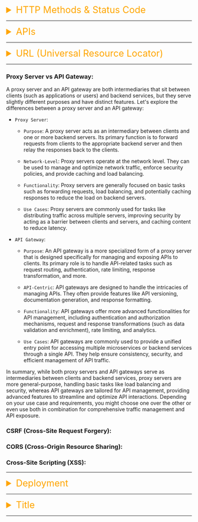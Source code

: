 <details><summary style="font-size:25px;color:Orange;text-align:left">HTTP Methods & Status Code</summary>

### HTTP Methods

HTTP methods, also known as HTTP request methods, are essential components of the Representational State Transfer (REST) architectural style for designing web services and APIs. RESTful APIs use these methods to perform various actions on resources, which can be thought of as objects or data entities. These methods define the type of operation you want to perform on a resource. Here, I'll explain each HTTP method in detail and its typical use in RESTful APIs.

-   GET

    -   `Purpose`: Retrieve data from a resource.
    -   `Idempotent`: Yes. Repeated GET requests should have the same effect as a single request.
    -   `Example`: Fetch the details of a user by requesting GET /users/123.

-   POST

    -   `Purpose`: Create a new resource.
    -   `Idempotent`: No. Repeated POST requests with the same data will create multiple resources.
    -   `Example`: Create a new user by sending data to POST /users.

-   PUT

    -   `Purpose`: Update or replace a resource at a specific URL.
    -   `Idempotent`: Yes. Repeated PUT requests with the same data should have the same effect as a single request.
    -   `Example`: Update user information by sending data to PUT /users/123.

-   PATCH

    -   `Purpose`: Partially update a resource at a specific URL.
    -   `Idempotent`: It depends on the implementation. It should be designed to be idempotent, but it's not guaranteed.
    -   `Example`: Update only the email address of a user by sending data to PATCH /users/123.

-   DELETE

    -   `Purpose`: Remove a resource from the server.
    -   `Idempotent`: Yes. Repeated DELETE requests should have the same effect as a single request.
    -   `Example`: Delete a user by sending a request to DELETE /users/123.

-   HEAD

    -   `Purpose`: Retrieve metadata (headers) about a resource without the actual data.
    -   `Idempotent`: Yes. Repeated HEAD requests should have the same effect as a single request.
    -   `Example`: Get the headers of a resource without downloading its content using HEAD /resource.

-   OPTIONS

    -   `Purpose`: Retrieve information about the communication options for a resource.
    -   `Idempotent`: Yes. Repeated OPTIONS requests should have the same effect as a single request.
    -   `Example`: Determine the available methods and capabilities for a resource using OPTIONS /resource.

-   CONNECT

    -   `Purpose`: Used for setting up a network connection to a resource, typically used for proxy servers.
    -   `Idempotent`: No.
    -   `Example`: Rarely used directly in RESTful APIs.

-   TRACE

    -   `Purpose`: Used for diagnostic purposes, allows a client to retrieve a diagnostic trace of the actions taken by intermediate servers.
    -   `Idempotent`: Yes.
    -   `Example`: Rarely used directly in RESTful APIs.

It's important to design your RESTful API to use these HTTP methods in a way that adheres to REST principles and is intuitive for clients. Additionally, you should handle each method appropriately on the server-side to ensure data integrity and security.

### HTTP Status Codes

-   `HTTP Status Codes`: HTTP status codes are three-digit numbers that are returned by a server in response to a client's request. They provide information about the outcome of the request and the current state of the communication between the client and the server. Each status code has a specific meaning and is grouped into different categories. Here is an overview of the main HTTP status code categories and their meanings:

    -   1xx Informational: These status codes indicate that the server has received the request and is processing it. They are mainly used for communication purposes and do not represent a final response.

        -   `100 Continue`: The server has received the initial part of the request and expects the client to continue sending the rest of it.
        -   `101 Switching Protocols`: The server is changing the protocol used in the request.

    -   2xx Success: These status codes indicate that the request was successfully received, understood, and accepted by the server.

        -   `200 OK`: The request was successful, and the server is returning the requested resource.
        -   `201 Created`: The request was successful, and a new resource was created as a result.
        -   `204 No Content`: The request was successful, but there is no content to return.

    -   3xx Redirection: These status codes indicate that the client needs to take additional steps to complete the request.

        -   `301 Moved Permanently`: The requested resource has been permanently moved to a new location.
        -   `302 Found`: The requested resource has been temporarily moved to a different location.

    -   4xx Client Error: These status codes indicate that there was an error on the client's side, and the request cannot be fulfilled.

        -   `400 Bad Request`: The server cannot understand the request due to malformed syntax or other client-side errors.
        -   `403 Forbidden`: The server understood the request, but the client does not have permission to access the requested resource.
        -   `404 Not Found`: The requested resource could not be found on the server.

    -   5xx Server Error:These status codes indicate that there was an error on the server's side, and the request could not be fulfilled.

        -   `500 Internal Server Error`: A generic server error occurred, indicating that something went wrong on the server.
        -   `502 Bad Gateway`: The server acting as a gateway or proxy received an invalid response from an upstream server.

-   HTTP status codes provide valuable information for understanding the outcome of a request and troubleshooting issues. By analyzing the status code received in the response, clients can take appropriate actions based on the specific situation encountered during the communication with the server.

</details>

---

<details><summary style="font-size:25px;color:Orange;text-align:left">APIs</summary>

-   [APIs for Beginners 2023 - How to use an API (Full Course / Tutorial)](https://www.youtube.com/watch?v=WXsD0ZgxjRw&t=5570s)
-   [Introduction to web APIs](https://developer.mozilla.org/en-US/docs/Learn/JavaScript/Client-side_web_APIs/Introduction)
-   [HTTP](https://en.wikipedia.org/wiki/HTTP)

An API, or Application Programming Interface, is a set of rules, protocols, and tools that allows different software components to communicate and interact with each other. APIs enable developers to create software that can leverage the functionalities of other systems, libraries, or services without needing to understand their internal workings. APIs are fundamental in software engineering and enable modular design, code reuse, and the creation of more complex applications by combining existing components. Here's an in-depth explanation of APIs in the context of software engineering:

-   `Abstraction Layer`: APIs provide an abstraction layer that shields developers from the complexities of the underlying system or service. Developers can interact with the API's well-defined interface without needing to know the implementation details.
-   `Communication Protocols`: APIs define communication protocols for exchanging data between different software components. This communication can occur over various channels, such as HTTP, REST, SOAP, WebSockets, or even direct library calls.
-   `Functionality Exposure`: APIs expose specific functionalities, services, or data sets to external developers or systems. This controlled exposure ensures that only the intended operations are accessible while keeping other internals hidden.
-   `Modularity and Reusability`: APIs promote modular design by allowing developers to create separate components with well-defined interfaces. These components can be reused in different projects or applications, reducing development time and effort.
-   `Interoperability`: APIs facilitate interoperability between diverse software systems, languages, and platforms. Developers can create applications that integrate with services and technologies that may have been developed independently.
-   `Standardization`: APIs establish standards for interaction, making it easier for developers to understand how to use a particular service or library. This standardization promotes consistent and predictable behavior.
-   `Versioning`: APIs often support versioning to ensure backward compatibility as changes are made. This allows existing applications to continue working without disruption while new versions are developed.
-   `Documentation`: Well-documented APIs provide clear guidelines on how to use them, including information about endpoints, parameters, request/response formats, error handling, and authentication.
-   `Security`: APIs can implement security mechanisms such as authentication, authorization, and encryption to ensure that data and services are accessed only by authorized parties.
-   `Third-Party Integration`: APIs enable third-party developers to build applications or services that extend or enhance the functionality of an existing software product.
-   `Microservices Architecture`: In modern software design, APIs play a crucial role in the microservices architecture, where different parts of an application are developed as separate services, each with its own API.
-   `Web APIs`: Web APIs are APIs that are exposed over the internet using protocols like HTTP. They enable web applications to interact with remote services, databases, or other web resources.
-   `Testing and Mocking`: Developers can use mock APIs during testing to simulate interactions and behaviors of external components before integrating with the actual implementation.
-   `Rate Limiting and Throttling`: APIs often include mechanisms to control the rate at which requests can be made, preventing abuse and ensuring fair usage.
-   `Data Exchange`: APIs are commonly used for exchanging data between different systems, such as integrating third-party services, fetching data from databases, or sending data to analytics platforms.

-   HTTP API vs REST API

    -   HTTP API and REST API are both ways to communicate with an application or a web service, but they differ in the way they are designed and implemented.

        -   HTTP API (also known as Web API) is a general term that describes any API that is accessed over the HTTP protocol. It can use various formats such as JSON, XML, or HTML, and can have different methods such as GET, POST, PUT, and DELETE. HTTP APIs can be designed to be lightweight and simple, and they can be used for various purposes, including web applications, mobile applications, or machine-to-machine communication.
        -   REST API (Representational State Transfer) is a specific type of HTTP API that follows a set of architectural principles to make it more efficient, scalable, and maintainable. REST API uses a client-server model and is based on the HTTP protocol. It uses standard HTTP methods such as GET, POST, PUT, and DELETE, and it employs a set of conventions to define resources, URIs, and responses. REST API aims to make the client-server communication stateless and cacheable, and it uses hypermedia (links) to navigate between resources.

    -   In summary, the main differences between HTTP API and REST API are:

        -   HTTP API is a general term that describes any API that is accessed over the HTTP protocol, while REST API is a specific type of HTTP API that follows a set of architectural principles.
        -   HTTP API can use different formats and methods, while REST API uses standard HTTP methods and employs a set of conventions to define resources and responses.
        -   HTTP API can be simple and lightweight, while REST API aims to make the client-server communication more efficient, scalable, and maintainable.

</details>

---

<details><summary style="font-size:25px;color:Orange;text-align:left">URL (Universal Resource Locator)</summary>

-   [Query Parameter](https://fastapi.tiangolo.com/tutorial/query-params/)
-   [Path Parameter](https://fastapi.tiangolo.com/tutorial/path-params/)

</details>

---

### Proxy Server vs API Gateway:

A proxy server and an API gateway are both intermediaries that sit between clients (such as applications or users) and backend services, but they serve slightly different purposes and have distinct features. Let's explore the differences between a proxy server and an API gateway:

-   `Proxy Server`:

    -   `Purpose`: A proxy server acts as an intermediary between clients and one or more backend servers. Its primary function is to forward requests from clients to the appropriate backend server and then relay the responses back to the clients.

    -   `Network-Level`: Proxy servers operate at the network level. They can be used to manage and optimize network traffic, enforce security policies, and provide caching and load balancing.

    -   `Functionality`: Proxy servers are generally focused on basic tasks such as forwarding requests, load balancing, and potentially caching responses to reduce the load on backend servers.

    -   `Use Cases`: Proxy servers are commonly used for tasks like distributing traffic across multiple servers, improving security by acting as a barrier between clients and servers, and caching content to reduce latency.

-   `API Gateway`:

    -   `Purpose`: An API gateway is a more specialized form of a proxy server that is designed specifically for managing and exposing APIs to clients. Its primary role is to handle API-related tasks such as request routing, authentication, rate limiting, response transformation, and more.

    -   `API-Centric`: API gateways are designed to handle the intricacies of managing APIs. They often provide features like API versioning, documentation generation, and response formatting.

    -   `Functionality`: API gateways offer more advanced functionalities for API management, including authentication and authorization mechanisms, request and response transformations (such as data validation and enrichment), rate limiting, and analytics.

    -   `Use Cases`: API gateways are commonly used to provide a unified entry point for accessing multiple microservices or backend services through a single API. They help ensure consistency, security, and efficient management of API traffic.

In summary, while both proxy servers and API gateways serve as intermediaries between clients and backend services, proxy servers are more general-purpose, handling basic tasks like load balancing and security, whereas API gateways are tailored for API management, providing advanced features to streamline and optimize API interactions. Depending on your use case and requirements, you might choose one over the other or even use both in combination for comprehensive traffic management and API exposure.

### CSRF (Cross-Site Request Forgery):

### CORS (Cross-Origin Resource Sharing):

### Cross-Site Scripting (XSS):

---

<details>
<summary style="font-size:25px;color:Orange;text-align:left">Deployment</summary>

-   [How to use Django with uWSGI](https://docs.djangoproject.com/en/4.2/howto/deployment/wsgi/uwsgi/)
-   [How to use Django with Gunicorn](https://docs.djangoproject.com/en/4.2/howto/deployment/wsgi/gunicorn/)
-   [Setting up Django and your web server with uWSGI and nginx](https://uwsgi-docs.readthedocs.io/en/latest/tutorials/Django_and_nginx.html#)
-   [Deploying Django with Docker Compose](https://www.youtube.com/watch?v=mScd-Pc_pX0&t=1928s)

-   `Gunicorn` and `uWSGI` are two popular Python WSGI (Web Server Gateway Interface) servers that are commonly used to serve Python web applications.
-   `Gunicorn` (short for Green Unicorn) is a Python WSGI HTTP server that is designed to be lightweight, fast, and easy to use. It can handle multiple requests concurrently and can scale to handle large numbers of requests. `Gunicorn` is commonly used in conjunction with a reverse proxy server, such as `Nginx` or `Apache`, which handles incoming requests and passes them on to `Gunicorn`.
-   `uWSGI` is a more feature-rich WSGI server that is designed to be highly configurable and extensible. It supports multiple protocols and interfaces, including WSGI, FastCGI, and HTTP. `uWSGI` is known for its ability to handle high traffic volumes and its support for a variety of advanced features, including load balancing, caching, and process management.
-   `Apache` is a popular web server that has been around for a long time. It is widely used and supports a wide range of features and modules, making it highly configurable and adaptable to different use cases. `Apache` is primarily used for serving static content and dynamic content through the use of modules such as PHP or Python.
-   `Nginx` is a newer web server that has gained popularity in recent years due to its high performance and scalability. `Nginx` is designed to handle large volumes of traffic and can serve both static and dynamic content. `Nginx` is often used as a reverse proxy in front of other web servers, such as `Apache` or `Tomcat`, to improve performance and reliability.
-   `Tomcat` is a Java-based web server and application server that is designed to serve Java applications. It supports the Java Servlet and JavaServer Pages (JSP) specifications and is often used to serve Java web applications. `Tomcat` is highly configurable and can be extended through the use of plugins and modules.
-   `Proxy Server` vs `Reverse Proxy Server`:

    -   `Proxy Server`: A proxy server acts as an intermediary between a client and a server. When a client makes a request to access a resource (e.g., a web page), the request is first sent to the proxy server. The proxy server then forwards the request to the destination server on behalf of the client. The response from the server is relayed back to the client through the proxy server. A proxy server can reside in various locations within a network architecture, depending on its intended purpose and the network's configuration; for example, On-Premises Network, Data Center, Cloud Environment, Content Delevary Networks (CDNs) etc. The key characteristics of a proxy server include:

        -   `Client-side configuration`: The client needs to be aware of and configured to use the proxy server.
        -   `Client anonymity`: The server sees the proxy server's IP address instead of the client's IP address.
        -   `Caching`: Proxy servers can cache responses, allowing subsequent requests for the same resource to be served directly from the cache instead of going to the server again.
        -   Proxy servers are often used for purposes such as improving performance through caching, controlling access to resources (e.g., content filtering, firewall), and providing anonymity for clients.

    -   `Reverse Proxy Server`: A reverse proxy server is similar to a proxy server but operates on the server-side instead of the client-side. It sits between the client and the destination server and forwards client requests to the appropriate backend servers based on various criteria (e.g., load balancing, request routing, SSL termination). The client is unaware of the presence of the reverse proxy and communicates directly with it. The key characteristics of a reverse proxy server include:

        -   `Server-side configuration`: The server is configured to use the reverse proxy to handle incoming requests.
        -   `Load balancing`: Reverse proxies distribute client requests across multiple backend servers to balance the load.
        -   `SSL termination`: Reverse proxies can handle SSL encryption/decryption, offloading this task from backend servers.
        -   `Caching`: Reverse proxies can also cache responses to improve performance.
        -   Reverse proxy servers are commonly used for load balancing, high availability, SSL termination, request routing, and as a security layer protecting backend servers by shielding them from direct access.

-   The image below show how 'client', 'Nginx', and 'uWSGI' work together.

![server configuration for Django](/assets/django/nginx-uwsgi.webp)

<details><summary style="font-size:18px;color:Orange;text-align:left">Gunicorn (Green Unicorn)</summary>

-   [https://docs.gunicorn.org/en/latest/settings.html](https://docs.gunicorn.org/en/latest/settings.html)
-   `gunicorn.socket` vs `gunicorn.service`: these are systemd units used for running Gunicorn, a Python WSGI HTTP server. They serve different purposes within the systemd service management system.

    -   `gunicorn.socket`: This file represents a Socket Unit which nanage inter-process communication through sockets. It defines a system socket that listens for incoming connections and passes them to the associated service unit (`gunicorn.service`). The `gunicorn.socket` unit allows systemd to manage the socket activation process, where the socket is created on-demand when a connection is received. This helps improve resource usage by only starting the Gunicorn process when needed.
    -   `gunicorn.service`: This file represents a Service Unit. It defines the Gunicorn service that handles the incoming connections received through the associated socket (`gunicorn.socket`). The `gunicorn.service` unit specifies the command to start the Gunicorn process, along with its configuration options and other settings.

-   `$ gunicorn core.wsgi:application --bind 0.0.0.0:8000`
-   `$ gunicorn core.wsgi:application --config ./gunicorn_config.py`

</details>

<details><summary style="font-size:18px;color:Orange;text-align:left">uWSGI (universal Web Server Gateway Interface)</summary>

-   [uWSGI](https://uwsgi-docs.readthedocs.io/en/latest/index.html)

-   `uWSGI`: It's a popular web server interface and application server gateway that facilitates communication between web servers and web applications, allowing them to work together seamlessly. uWSGI is commonly used in deploying Python web applications, but it supports multiple programming languages and frameworks.

-   What is `uwsgi_params` file?

    -   The `uwsgi_params` file is a configuration file used by uWSGI, which is a fast and flexible application server commonly used for hosting Python web applications. The `uwsgi_params` file contains a set of predefined variables and configurations that are used to communicate between the web server (such as Nginx) and the uWSGI application server.
    -   The contents of the `uwsgi_params` file typically include directives that define how certain aspects of the communication between Nginx and uWSGI should be handled. These directives often include settings related to request buffering, proxying, and headers.
    -   Some common directives found in the `uwsgi_params` file include:

        -   `uwsgi_param QUERY_STRING $query_string;`

            -   This directive sets the value of the QUERY_STRING variable to the value of the query string provided in the original HTTP request.

        -   `uwsgi_param REQUEST_METHOD $request_method;`

            -   This directive sets the value of the REQUEST_METHOD variable to the HTTP request method (e.g., GET, POST, etc.).

        -   `uwsgi_param CONTENT_TYPE $content_type;`

            -   This directive sets the value of the CONTENT_TYPE variable to the type of the content being sent in the request, such as "application/json" or "text/html".

        -   `uwsgi_param CONTENT_LENGTH $content_length;`
            -   This directive sets the value of the CONTENT_LENGTH variable to the size of the content being sent in the request.

    -   These directives are used to pass information from Nginx to the uWSGI application server, enabling proper handling of requests and responses.
    -   The `uwsgi_params` file is typically included in the Nginx configuration when using uWSGI as the application server. It ensures that the necessary variables and configurations are available for the communication between Nginx and uWSGI to work correctly.
    -   It's important to note that the specific contents of the `uwsgi_params` file can vary depending on the configuration and requirements of your specific application or environment.

</details>

<details><summary style="font-size:18px;color:Orange;text-align:left">Nginx</summary>

-   [Learn Proper NGINX Configuration Context Logic](https://www.youtube.com/watch?v=C5kMgshNc6g&t=683s)
-   [How to Deploy Django on Nginx with uWSGI (full tutorial)](https://www.youtube.com/watch?v=ZpR1W-NWnp4&t=21s)

#### Terms and Concepts

-   `nginx.conf`: The nginx configuration file, typically named `nginx.conf`, is a text-based file that specifies how the Nginx web server should behave. The `nginx.conf` file is written in a language called NGINX configuration language or NGINX Configuration Syntax. It is a custom configuration syntax specific to NGINX. It contains a set of directives within different contexts to specify their scope and define various aspects of server functionality, such as server listening ports, request handling, load balancing, caching, and security settings. The main contexts in an `nginx.conf` file are:

-   `Main Context`: The main context includes directives that apply globally to the entire Nginx server. It is typically defined within the http block. Directives within this context affect the overall behavior of the server, such as the number of worker processes, the user and group that the server runs as, and the configuration for logging. It typically contains directives such as server, upstream, and include.
    -   ![Main Context](/assets/nginx/main-context.png)
-   `Events Context`: The events context, also defined within the http block, is used to configure how Nginx handles connections and events. Directives in this context control parameters such as the maximum number of connections, the worker connections, and the multi_accept setting.

-   `HTTP Context`: The HTTP context contains server-level configurations and is defined within the http block. It includes directives related to HTTP protocol settings, server-wide proxies, gzip compression, SSL/TLS settings, and default MIME types. Server blocks (virtual servers) are typically defined within the HTTP context.

-   `Server Context`: The server context defines the configuration for a specific virtual server (server block). It is contained within the http context and includes directives that apply to a particular server or group of servers. Directives within the server context may include the server name, listening ports, SSL/TLS configurations, proxy settings, and location blocks.

-   `Location Context`: The location context is defined within a server context and is used to configure how Nginx handles specific URL patterns or paths. Directives within the location context determine how requests matching the specified pattern are processed. Examples of directives within the location context are root, try_files, proxy_pass, rewrite, and access control directives such as allow and deny.

-   `Directive`: A directive is a command that configures a specific aspect of the server's behavior. Each directive is placed within the appropriate context to ensure it is applied at the desired level, whether it is server-wide, specific to a virtual server, or for handling requests matching a particular URL pattern. The context hierarchy and directive placement allow for fine-grained control over the server's behavior and functionality. It's important to note that the structure and directives in the `nginx.conf` file may vary depending on the specific setup and requirements of your web server. Understanding the purpose and proper usage of each directive is essential for configuring Nginx to meet your application's needs. Examples of commonly used directives are:

    -   ![Directives](/assets/nginx/directives.png)

    -   `listen`: Specifies the IP address and port on which Nginx should listen for incoming requests.
    -   `server_name`: Defines the domain name(s) associated with the server block.
    -   `root`: Specifies the document root directory where static files are located.
    -   `proxy_pass`: Forwards requests to a specified backend server.
    -   `try_files`: Defines the fallback behavior for file requests that do not exist.
    -   `ssl_certificate and ssl_certificate_key`: Configures SSL/TLS certificates for secure connections.
    -   `gzip`: Enables compression of HTTP responses to reduce file size.
    -   `access_log and error_log`: Specifies the log file locations for access and error logging.

-   `Block` vs `Context`: In Nginx configuration files, the terms "block" and "context" are often used interchangeably to refer to a section of directives that serve a specific purpose. The distinction between blocks and contexts can be a bit nuanced, but in general, blocks refer to the specific groups of directives enclosed within curly braces, while contexts refer to the overall hierarchical structure and scope of the configuration file.

-   `Block`: A block in Nginx refers to a group of directives enclosed within curly braces {}. Blocks define the scope and boundaries of a configuration section and determine where directives are applicable. There are several types of blocks in an nginx.conf file:

-   `Include Directive`: The include directive in Nginx is used to include external configuration files within the main `nginx.conf` file. It allows you to split your configuration into multiple files for better organization and easier maintenance. Using the include directive can help simplify the management of complex configurations by dividing them into smaller, modular files. It allows you to reuse common configurations across multiple server blocks, separate different aspects of the configuration, and make it easier to maintain and update your Nginx setup. Here's how the include directive works:

    -   `Syntax`: The include directive is written as follows:

        ```txt
        include file_path;
        ```

        -   `file_path` represents the path to the external configuration file you want to include. It can be an absolute path or a relative path to the nginx.conf file.

    -   `Usage`: The include directive can be used in various contexts within the nginx.conf file. For example:

        -   `Global context`: It can be placed in the main http block of the nginx.conf file to include global configurations that apply to the entire server.
        -   `Server context`: It can be placed within individual server blocks to include server-specific configurations.
        -   `Location context`: It can be placed within location blocks to include specific configuration snippets related to handling requests for specific URL patterns.

    -   `Multiple Includes`: You can use multiple include directives to include multiple configuration files. They can be specified in the same context or in different contexts, depending on where you want the configurations to apply. For example:

        ```txt
        include /path/to/file1.conf;
        include /path/to/file2.conf;
        ```

    -   `Wildcard Includes`: The include directive also supports wildcard patterns (_) to include multiple files that match a specific pattern. For example, you can use include /path/to/_.conf; to include all configuration files with the .conf extension in the specified directory.

#### Basic Nignx Commands

-   `$ nginx -v` → Check Nginx version
-   `$ sudo nginx -t` → Check configuration file syntex before reloading
-   `$ nginx -T` → Display current configuration
-   `$ nginx -s reload` → Reload Nginx

#### Configuration file

-   `/ect/nginx/nginx.conf` → Main file location of Nginx
-   `/ect/nginx/conf.d/*.conf` → Include file location of Nginx

</details>
</details>

---

<details><summary style="font-size:25px;color:Orange;text-align:left">Title</summary>

</details>

---
